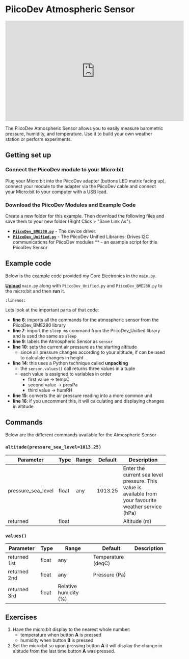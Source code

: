 # PiicoDev Atmospheric Sensor

<iframe width="560" height="315" src="https://www.youtube-nocookie.com/embed/gOmtS4pFegE" title="YouTube video player" frameborder="0" allow="accelerometer; autoplay; clipboard-write; encrypted-media; gyroscope; picture-in-picture; web-share" allowfullscreen></iframe>

The PiicoDev Atmospheric Sensor allows you to easily measure barometric pressure, humidity, and temperature. Use it to build your own weather station or perform experiments.

## Getting set up

### Connect the PiicoDev module to your Micro:bit

Plug your Micro:bit into the PiicoDev adapter (buttons LED matrix facing up), connect your module to the adapter via the PiicoDev cable and connect your Micro:bit to your computer with a USB lead.

### Download the PiicoDev Modules and Example Code

Create a new folder for this example. Then download the following files and save them to your new folder (Right Click > "Save Link As").

- **[`PiicoDev_BME280.py`](https://raw.githubusercontent.com/CoreElectronics/CE-PiicoDev-BME280-MicroPython-Module/main/min/PiicoDev_BME280.py)** - The device driver.
- **[`PiicoDev_Unified.py`](https://raw.githubusercontent.com/CoreElectronics/CE-PiicoDev-Unified/main/min/PiicoDev_Unified.py)** - The PiicoDev Unified Libraries: Drives I2C communications for PiicoDev modules
** - an example script for this PiicoDev Sensor

## Example code

Below is the example code provided my Core Electronics in the `main.py`.

**[Upload](./12_piicodev_intro.md#upload)** `main.py` along with `PiicoDev_Unified.py` and `PiicoDev_BME280.py` to the micro:bit and then **run** it.

```{literalinclude} ./python_files/piico_atmosphere_example/main.py
:linenos:
```

Lets look at the important parts of that code:

- **line 6**: imports all the commands for the atmospheric sensor from the PiicoDev_BME280 library
- **line 7**: import the `sleep_ms` command from the PiicoDev_Unified library and is used the same as `sleep`
- **line 9**: labels the Atmospheric Sensor as `sensor`
- **line 10**: sets the current air pressure as the starting altitude
  - since air pressure changes according to your altitude, if can be used to calculate changes in height
- **line 14**: this uses a Python technique called **unpacking**
  - the `sensor.values()` call returns three values in a tuple
  - each value is assigned to variables in order
    - first value &rarr; tempC
    - second value &rarr; presPa
    - third value &rarr; humRH
- **line 15**: converts the air pressure reading into a more common unit
- **line 16**: if you uncomment this, it will calculating and displaying changes in altitude

## Commands

Below are the different commands available for the Atmospheric Sensor

### `altitude(pressure_sea_level=1013.25)`

| Parameter | Type | Range | Default | Description |
| --- | --- | --- | --- | --- |
| pressure_sea_level | float | any |1013.25 | Enter the current sea level pressure. This value is available from your favourite weather service (hPa)|
| returned | float | | | Altitude (m) |

### `values()`

<div style="width:100%">

| Parameter | Type | Range | Default | Description |
| --- | --- | --- | --- | --- |
| returned 1st | float | any | Temperature (degC) |
| returned 2nd | float | any | Pressure (Pa) |
| returned 3rd | float | Relative humidity (%) |
</div>

## Exercises

1. Have the micro:bit display to the nearest whole number:
   - temperature when button **A** is pressed
   - humidity when button **B** is pressed
2. Set the micro:bit so upon pressing button **A** it will display the change in altitude from the last time button **A** was pressed.